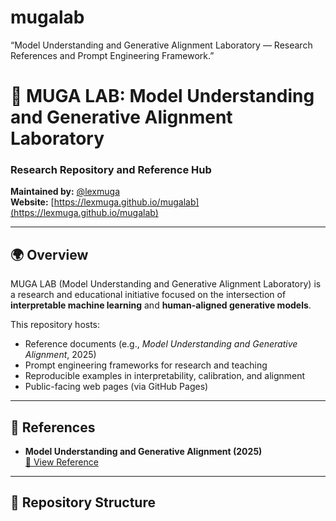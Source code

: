 # mugalab
“Model Understanding and Generative Alignment Laboratory — Research References and Prompt Engineering Framework.”

# 🧠 MUGA LAB: Model Understanding and Generative Alignment Laboratory

### Research Repository and Reference Hub
**Maintained by:** [@lexmuga](https://github.com/lexmuga)  
**Website:** [https://lexmuga.github.io/mugalab](https://lexmuga.github.io/mugalab)

---

## 🌍 Overview

MUGA LAB (Model Understanding and Generative Alignment Laboratory) is a research and educational initiative focused on the intersection of **interpretable machine learning** and **human-aligned generative models**.

This repository hosts:
- Reference documents (e.g., *Model Understanding and Generative Alignment*, 2025)
- Prompt engineering frameworks for research and teaching
- Reproducible examples in interpretability, calibration, and alignment
- Public-facing web pages (via GitHub Pages)

---

## 🧾 References

- **Model Understanding and Generative Alignment (2025)**  
  [📄 View Reference](https://lexmuga.github.io/mugalab/references/2025-model-understanding/model_understanding.pdf)

---

## 🧰 Repository Structure
